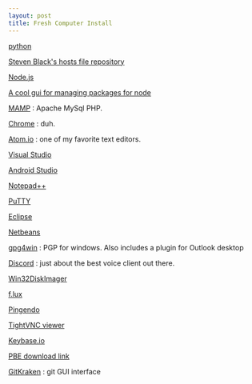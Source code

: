 ```yaml
---
layout: post
title: Fresh Computer Install
---
```


[python](https://www.python.org/)

[Steven Black's hosts file repository](https://github.com/StevenBlack/hosts) 

[Node.js](https://nodejs.org/en/)

[A cool gui for managing packages for node](https://www.npmjs.com/package/npm-gui)

[MAMP](https://www.mamp.info/en/downloads/) : Apache MySql PHP.

[Chrome](https://www.google.com/chrome/browser/desktop/) : duh.

[Atom.io](https://atom.io/) : one of my favorite text editors.

[Visual Studio](https://www.visualstudio.com/en-us/visual-studio-homepage-vs.aspx)

[Android Studio](https://developer.android.com/studio/index.html)

[Notepad++](https://notepad-plus-plus.org/download/)

[PuTTY](http://www.chiark.greenend.org.uk/~sgtatham/putty/download.html)

[Eclipse](https://eclipse.org/downloads/)

[Netbeans](https://netbeans.org/features/index.html)

[gpg4win](https://www.gpg4win.org/) : PGP for windows. Also includes a plugin for Outlook desktop

[Discord](https://discordapp.com/) : just about the best voice client out there.

[Win32DiskImager](https://sourceforge.net/projects/win32diskimager/)

[f.lux](https://justgetflux.com/)

[Pingendo](http://pingendo.com/)

[TightVNC viewer](http://www.tightvnc.com/)

[Keybase.io](https://keybase.io/)

[PBE download link](http://l3cdn.riotgames.com/PBE/PBE_Client_Shell.zip)

[GitKraken](https://www.gitkraken.com/) : git GUI interface

